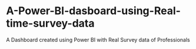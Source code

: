 # A-Power-BI-dasboard-using-Real-time-survey-data
A Dashboard created using Power BI with Real Survey data of Professionals 
